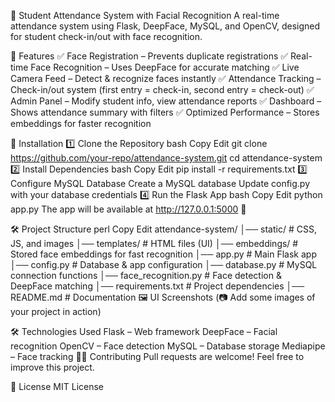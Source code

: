 🏫 Student Attendance System with Facial Recognition
A real-time attendance system using Flask, DeepFace, MySQL, and OpenCV, designed for student check-in/out with face recognition.

📌 Features
✅ Face Registration – Prevents duplicate registrations
✅ Real-time Face Recognition – Uses DeepFace for accurate matching
✅ Live Camera Feed – Detect & recognize faces instantly
✅ Attendance Tracking – Check-in/out system (first entry = check-in, second entry = check-out)
✅ Admin Panel – Modify student info, view attendance reports
✅ Dashboard – Shows attendance summary with filters
✅ Optimized Performance – Stores embeddings for faster recognition

🚀 Installation
1️⃣ Clone the Repository
bash
Copy
Edit
git clone https://github.com/your-repo/attendance-system.git
cd attendance-system
2️⃣ Install Dependencies
bash
Copy
Edit
pip install -r requirements.txt
3️⃣ Configure MySQL Database
Create a MySQL database
Update config.py with your database credentials
4️⃣ Run the Flask App
bash
Copy
Edit
python app.py
The app will be available at http://127.0.0.1:5000 🚀

🛠 Project Structure
perl
Copy
Edit
attendance-system/
│── static/ # CSS, JS, and images
│── templates/ # HTML files (UI)
│── embeddings/ # Stored face embeddings for fast recognition
│── app.py # Main Flask app
│── config.py # Database & app configuration
│── database.py # MySQL connection functions
│── face_recognition.py # Face detection & DeepFace matching
│── requirements.txt # Project dependencies
│── README.md # Documentation
🖼 UI Screenshots
(📷 Add some images of your project in action)

🛠 Technologies Used
Flask – Web framework
DeepFace – Facial recognition
OpenCV – Face detection
MySQL – Database storage
Mediapipe – Face tracking
👨‍💻 Contributing
Pull requests are welcome! Feel free to improve this project.

📜 License
MIT License

